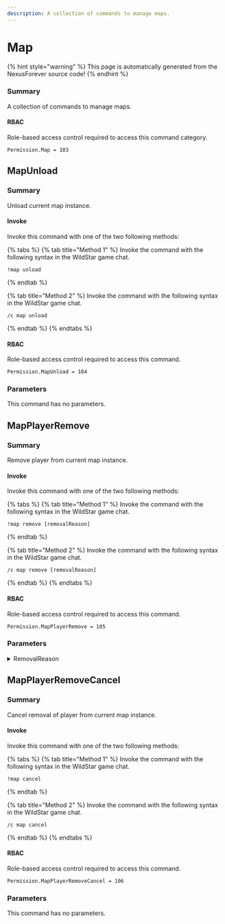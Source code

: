 ```yaml
---
description: A collection of commands to manage maps.
---
```


# Map

{% hint style="warning" %}
This page is automatically generated from the NexusForever source code!
{% endhint %}

### Summary

A collection of commands to manage maps.

#### RBAC

Role-based access control required to access this command category.

```
Permission.Map = 103
```

## MapUnload

### Summary

Unload current map instance.

#### Invoke

Invoke this command with one of the two following methods:

{% tabs %}
{% tab title="Method 1" %}
Invoke the command with the following syntax in the WildStar game chat.

```
!map unload
```
{% endtab %}

{% tab title="Method 2" %}
Invoke the command with the following syntax in the WildStar game chat.

```
/c map unload 
```
{% endtab %}
{% endtabs %}

#### RBAC

Role-based access control required to access this command.

```
Permission.MapUnload = 104
```

### Parameters

This command has no parameters.

## MapPlayerRemove

### Summary

Remove player from current map instance.

#### Invoke

Invoke this command with one of the two following methods:

{% tabs %}
{% tab title="Method 1" %}
Invoke the command with the following syntax in the WildStar game chat.

```
!map remove [removalReason]
```
{% endtab %}

{% tab title="Method 2" %}
Invoke the command with the following syntax in the WildStar game chat.

```
/c map remove [removalReason]
```
{% endtab %}
{% endtabs %}

#### RBAC

Role-based access control required to access this command.

```
Permission.MapPlayerRemove = 105
```

### Parameters

<details>

<summary>RemovalReason</summary>

#### Summary

Removal reason.

#### Values

The following numeric values can be used for this parameter.

```
GroupMembership     = 0,
KickedFromCommunity = 1,
CommunityDisband    = 2,
LeftCommunity       = 3,
```

#### Optional

No

</details>

## MapPlayerRemoveCancel

### Summary

Cancel removal of player from current map instance.

#### Invoke

Invoke this command with one of the two following methods:

{% tabs %}
{% tab title="Method 1" %}
Invoke the command with the following syntax in the WildStar game chat.

```
!map cancel
```
{% endtab %}

{% tab title="Method 2" %}
Invoke the command with the following syntax in the WildStar game chat.

```
/c map cancel 
```
{% endtab %}
{% endtabs %}

#### RBAC

Role-based access control required to access this command.

```
Permission.MapPlayerRemoveCancel = 106
```

### Parameters

This command has no parameters.

